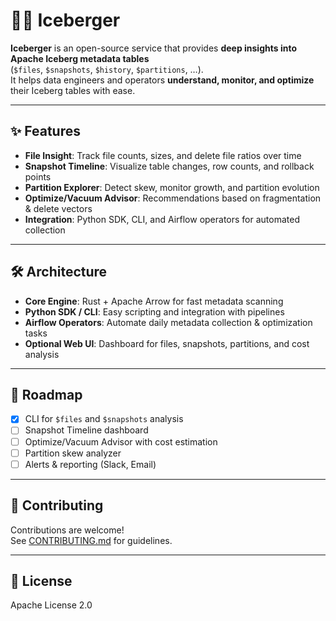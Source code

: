# 🧊🍔 Iceberger

**Iceberger** is an open-source service that provides **deep insights into Apache Iceberg metadata tables**  
(`$files`, `$snapshots`, `$history`, `$partitions`, …).  
It helps data engineers and operators **understand, monitor, and optimize** their Iceberg tables with ease.  

---

## ✨ Features
- **File Insight**: Track file counts, sizes, and delete file ratios over time  
- **Snapshot Timeline**: Visualize table changes, row counts, and rollback points  
- **Partition Explorer**: Detect skew, monitor growth, and partition evolution  
- **Optimize/Vacuum Advisor**: Recommendations based on fragmentation & delete vectors  
- **Integration**: Python SDK, CLI, and Airflow operators for automated collection  

---

## 🛠 Architecture
- **Core Engine**: Rust + Apache Arrow for fast metadata scanning  
- **Python SDK / CLI**: Easy scripting and integration with pipelines  
- **Airflow Operators**: Automate daily metadata collection & optimization tasks  
- **Optional Web UI**: Dashboard for files, snapshots, partitions, and cost analysis  

---

## 🚀 Roadmap
- [x] CLI for `$files` and `$snapshots` analysis  
- [ ] Snapshot Timeline dashboard  
- [ ] Optimize/Vacuum Advisor with cost estimation  
- [ ] Partition skew analyzer  
- [ ] Alerts & reporting (Slack, Email)  

---

## 🤝 Contributing
Contributions are welcome!  
See [CONTRIBUTING.md](CONTRIBUTING.md) for guidelines.  

---

## 📜 License
Apache License 2.0  
